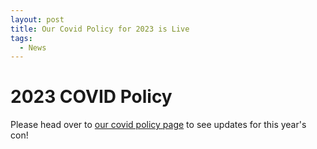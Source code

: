 ```yaml
---
layout: post
title: Our Covid Policy for 2023 is Live
tags:
  - News
---
```


# 2023 COVID Policy

Please head over to [our covid policy page](/covid-policy) to see updates for this year's con!
